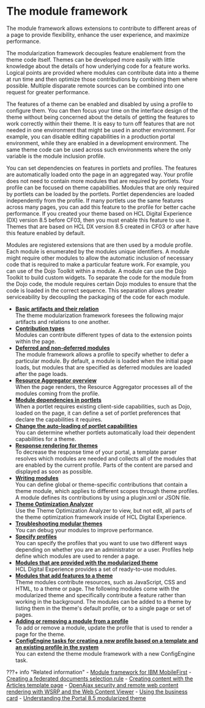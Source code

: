 # The module framework

The module framework allows extensions to contribute to different areas of a page to provide flexibility, enhance the user experience, and maximize performance.

The modularization framework decouples feature enablement from the theme code itself. Themes can be developed more easily with little knowledge about the details of how underlying code for a feature works. Logical points are provided where modules can contribute data into a theme at run time and then optimize those contributions by combining them where possible. Multiple disparate remote sources can be combined into one request for greater performance.

The features of a theme can be enabled and disabled by using a profile to configure them. You can then focus your time on the interface design of the theme without being concerned about the details of getting the features to work correctly within their theme. It is easy to turn off features that are not needed in one environment that might be used in another environment. For example, you can disable editing capabilities in a production portal environment, while they are enabled in a development environment. The same theme code can be used across such environments where the only variable is the module inclusion profile.

You can set dependencies on features in portlets and profiles. The features are automatically loaded onto the page in an aggregated way. Your profile does not need to contain more modules that are required by portlets. Your profile can be focused on theme capabilities. Modules that are only required by portlets can be loaded by the portlets. Portlet dependencies are loaded independently from the profile. If many portlets use the same features across many pages, you can add this feature to the profile for better cache performance. If you created your theme based on HCL Digital Experience (DX) version 8.5 before CF03, then you must enable this feature to use it. Themes that are based on HCL DX version 8.5 created in CF03 or after have this feature enabled by default.

Modules are registered extensions that are then used by a module profile. Each module is enumerated by the modules unique identifiers. A module might require other modules to allow the automatic inclusion of necessary code that is required to make a particular feature work. For example, you can use of the Dojo Toolkit within a module. A module can use the Dojo Toolkit to build custom widgets. To separate the code for the module from the Dojo code, the module requires certain Dojo modules to ensure that the code is loaded in the correct sequence. This separation allows greater serviceability by decoupling the packaging of the code for each module.


-   **[Basic artifacts and their relation](themeopt_mod_objmodel.md)**  
The theme modularization framework foresees the following major artifacts and relations to one another.
-   **[Contribution types](themeopt_contrib_types.md)**  
Modules can contribute different types of data to the extension points within the page.
-   **[Deferred and non-deferred modules](themeopt_module_defer.md)**  
The module framework allows a profile to specify whether to defer a particular module. By default, a module is loaded when the initial page loads, but modules that are specified as deferred modules are loaded after the page loads.
-   **[Resource Aggregator overview](themeopt_reso_agg.md)**  
When the page renders, the Resource Aggregator processes all of the modules coming from the profile.
-   **[Module dependencies in portlets](themeopt_mod_capfilters.md)**  
When a portlet requires existing client-side capabilities, such as Dojo, loaded on the page, it can define a set of portlet preferences that declare the capabilities it requires.
-   **[Change the auto-loading of portlet capabilities](../the_module_framework/change_the_auto_loading_of_portlet/index.md)**  
You can determine whether portlets automatically load their dependent capabilities for a theme.
-   **[Response rendering for themes](themeopt_renderflow.md)**  
To decrease the response time of your portal, a template parser resolves which modules are needed and collects all of the modules that are enabled by the current profile. Parts of the content are parsed and displayed as soon as possible.
-   **[Writing modules](../the_module_framework/writing_module/index.md)**  
You can define global or theme-specific contributions that contain a theme module, which applies to different scopes through theme profiles. A module defines its contributions by using a plugin.xml or JSON file.
-   **[Theme Optimization Analyzer](../the_module_framework/themeopt_analyzer/)**  
Use the Theme Optimization Analyzer to view, but not edit, all parts of the theme optimization framework inside of HCL Digital Experience.
-   **[Troubleshooting modular themes](../the_module_framework/troubleshooting_modular_themes/)**  
You can debug your modules to improve performance.
-   **[Specify profiles](../the_module_framework/specify_profiles/index.md)**  
You can specify the profiles that you want to use two different ways depending on whether you are an administrator or a user. Profiles help define which modules are used to render a page.
-   **[Modules that are provided with the modularized theme](../the_module_framework/oob_modules/index.md)**  
HCL Digital Experience provides a set of ready-to-use modules.
-   **[Modules that add features to a theme](theme_modules_features.md)**  
Theme modules contribute resources, such as JavaScript, CSS and HTML, to a theme or page. The following modules come with the modularized theme and specifically contribute a feature rather than working in the background. The modules can be added to a theme by listing them in the theme's default profile, or to a single page or set of pages.
-   **[Adding or removing a module from a profile](../the_module_framework/add_remove_oob_modules/index.md)**  
To add or remove a module, update the profile that is used to render a page for the theme.
-   **[ConfigEngine tasks for creating a new profile based on a template and an existing profile in the system](themeopt_configengine_profile.md)**  
You can extend the theme module framework with a new ConfigEngine task.


???+ info "Related information"
    - [Module framework for IBM MobileFirst](../../../extend_dx/integration/ibm_mobilefirst/module_framework_mobilefirst/index.md)
    - [Creating a federated documents selection rule](../../../manage_content/wcm_authoring/authoring_portlet/content_management_artifacts/feddocs/wcm_dev_feddocs_createrule.md)
    - [Creating content with the Articles template page](../../../manage_content/wcm_delivery/deliver_webcontent_on_dx/getting_started/creating_contentsamples/wcm_delivery_ctsamples_article.md)
    - [OpenAjax security and remote web content rendering with WSRP and the Web Content Viewer](../../../manage_content/wcm_delivery/deliver_webcontent_on_dx/enable_remote_render_wsrp/wcm_config_wcmviewer_wsrp_open_ajax.md)
    - [Using the business card](../../social_rendering/customizing_view_definitions/customizing_visualdesign/soc_rendr_use_biz_card.md)
    - [Understanding the Portal 8.5 modularized theme](../../create_sites/website_building_blocks/themes_profiles_skins/themeopt_defaultparts.md)